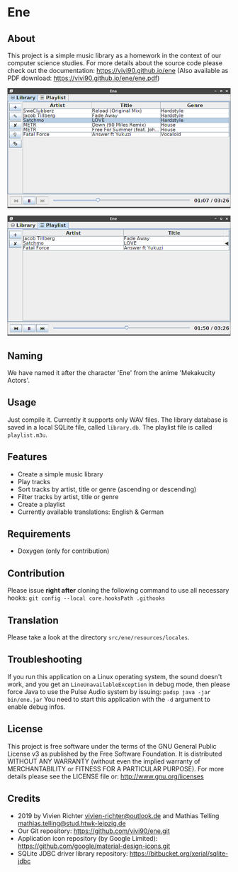 Ene
===

About
-----
This project is a simple music library as a homework in the context of our computer science studies.
For more details about the source code please check out the documentation: https://vivi90.github.io/ene
(Also available as PDF download: https://vivi90.github.io/ene/ene.pdf)

_![Screenshot library tab](docs/images/screenshot_library.png)_

_![Screenshot playlist tab](docs/images/screenshot_playlist.png)_

Naming
------
We have named it after the character 'Ene' from the anime 'Mekakucity Actors'.

Usage
-----
Just compile it.
Currently it supports only WAV files.
The library database is saved in a local SQLite file, called `library.db`.
The playlist file is called `playlist.m3u`.

Features
--------
* Create a simple music library
* Play tracks
* Sort tracks by artist, title or genre (ascending or descending)
* Filter tracks by artist, title or genre
* Create a playlist
* Currently available translations: English & German

Requirements
------------
* Doxygen (only for contribution)

Contribution
------------
Please issue **right after** cloning the following command to use all necessary hooks:
`git config --local core.hooksPath .githooks`

Translation
-----------
Please take a look at the directory `src/ene/resources/locales`.

Troubleshooting
---------------
If you run this application on a Linux operating system, the sound doesn't work,
and you get an `LineUnavailableException` in debug mode, then please force Java to use the Pulse Audio system by issuing: `padsp java -jar bin/ene.jar`
You need to start this application with the `-d` argument to enable debug infos.

License
-------
This project is free software under the terms of the GNU General Public License v3 as published by the Free Software Foundation.
It is distributed WITHOUT ANY WARRANTY (without even the implied warranty of MERCHANTABILITY or FITNESS FOR A PARTICULAR PURPOSE).
For more details please see the LICENSE file or: http://www.gnu.org/licenses

Credits
-------
* 2019 by Vivien Richter <vivien-richter@outlook.de> and Mathias Telling <mathias.telling@stud.htwk-leipzig.de>
* Our Git repository: https://github.com/vivi90/ene.git
* Application icon repository (by Google Limited): https://github.com/google/material-design-icons.git
* SQLite JDBC driver library repository: https://bitbucket.org/xerial/sqlite-jdbc
